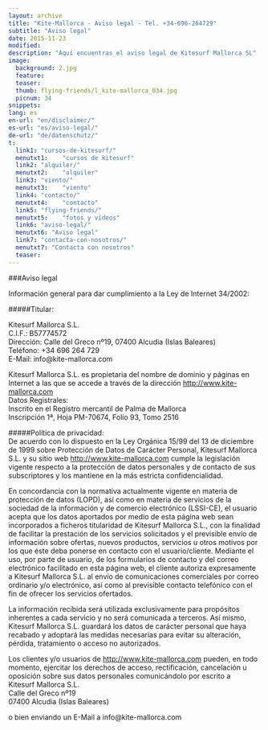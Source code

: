 ```yaml
---
layout: archive
title: "Kite-Mallorca - Aviso legal - Tel. +34-696-264729"
subtitle: "Aviso legal"
date: 2015-11-23
modified:
description: "Aquí encuentras el aviso legal de Kitesurf Mallorca SL"
image:
  background: 2.jpg
  feature:
  teaser:
  thumb: flying-friends/l_kite-mallorca_034.jpg
  picnum: 34
snippets:
lang: es
en-url: "en/disclaimer/"
es-url: "es/aviso-legal/"
de-url: "de/datenschutz/"
t:
  link1: "cursos-de-kitesurf/"
  menutxt1:    "cursos de kitesurf"
  link2: "alquiler/"
  menutxt2:    "alquiler"
  link3: "viento/"
  menutxt3:    "viento"
  link4: "contacto/"
  menutxt4:    "contacto"
  link5: "flying-friends/"
  menutxt5:    "fotos y videos"
  link6: "aviso-legal/"
  menutxt6: "Aviso legal"
  link7: "contacta-con-nosotros/"
  menutxt7: "Contacta con nosotros"
  teaser:
---
```



###Aviso legal

  
Información general para dar cumplimiento a la Ley de Internet 34/2002:  
  
  

#####Titular:

Kitesurf Mallorca S.L.  
C.I.F.: B57774572  
Dirección: Calle del Greco nº19, 07400 Alcudia (Islas Baleares)  
Teléfono: +34 696 264 729  
E-Mail: <span style="unicode-bidi:bidi-override; direction: rtl;" align="left">moc.acrollam-etik@ofni</span>  

Kitesurf Mallorca S.L. es propietaria del nombre de dominio y páginas en Internet a
las que se accede a través de la dirección http://www.kite-mallorca.com  
Datos Registrales:  
Inscrito en el Registro mercantil de Palma de Mallorca  
Inscripción 1ª, Hoja PM-70674, Folio 93, Tomo 2516  


#####Política de privacidad:  
De acuerdo con lo dispuesto en la Ley Orgánica 15/99 del 13 de diciembre de 1999
sobre Protección de Datos de Carácter Personal, Kitesurf Mallorca S.L. y su sitio
web http://www.kite-mallorca.com cumple la legislación vigente respecto a la protección
de datos personales y de contacto de sus subscriptores y los mantiene en la más
estricta confidencialidad.

En concordancia con la normativa actualmente vigente en materia de protección de
datos (LOPD), así como en materia de servicios de la sociedad de la información y
de comercio electrónico (LSSI-CE), el usuario acepta que los datos aportados por
medio de esta página web sean incorporados a ficheros titularidad de Kitesurf Mallorca S.L.,
con la finalidad de facilitar la prestación de los servicios solicitados y el previsible
envío de información sobre ofertas, nuevos productos, servicios u otros
motivos por los que éste deba ponerse en contacto con el usuario/cliente.
Mediante el uso, por parte de usuario, de los formularios de contacto y del correo
electrónico facilitado en esta página web, el cliente autoriza expresamente a
Kitesurf Mallorca S.L. al envío de comunicaciones comerciales por correo
ordinario y/o electrónico, así como al previsible contacto telefónico con el fin de
ofrecer los servicios ofertados.

La información recibida será utilizada exclusivamente para propósitos inherentes a
cada servicio y no será comunicada a terceros.
Así mismo, Kitesurf Mallorca S.L. guardará los datos de carácter personal que haya
recabado y adoptará las medidas necesarias para evitar su alteración, pérdida,
tratamiento o acceso no autorizados.

Los clientes y/o usuarios de http://www.kite-mallorca.com pueden, en todo momento,
ejercitar los derechos de acceso, rectificación, cancelación u oposición sobre sus datos
personales comunicándolo por escrito a  
Kitesurf Mallorca S.L.  
Calle del Greco nº19  
07400 Alcudia (Islas Baleares)  

o bien enviando un E-Mail a <span style="unicode-bidi:bidi-override; direction: rtl;" align="left">moc.acrollam-etik@ofni</span>
